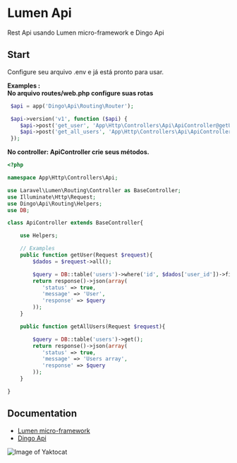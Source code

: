 # Lumen Api
Rest Api usando Lumen micro-framework e Dingo Api


## Start ##
Configure seu arquivo .env e já está pronto para usar.

**Examples :**<br/>
**No arquivo routes/web.php configure suas rotas**

```php
 $api = app('Dingo\Api\Routing\Router');

 $api->version('v1', function ($api) {
    $api->post('get_user', 'App\Http\Controllers\Api\ApiController@getUser');
    $api->post('get_all_users', 'App\Http\Controllers\Api\ApiController@getAllUsers');
 });
```

**No controller: ApiController crie seus métodos.**

```php
<?php

namespace App\Http\Controllers\Api;

use Laravel\Lumen\Routing\Controller as BaseController;
use Illuminate\Http\Request;
use Dingo\Api\Routing\Helpers;
use DB;

class ApiController extends BaseController{

	use Helpers;

	// Examples
	public function getUser(Request $request){
		$dados = $request->all();

		$query = DB::table('users')->where('id', $dados['user_id'])->first();
		return response()->json(array(
		   'status' => true,
		   'message' => 'User',
		   'response' => $query
		));
	}

	public function getAllUsers(Request $request){

		$query = DB::table('users')->get();
		return response()->json(array(
		   'status' => true,
		   'message' => 'Users array',
		   'response' => $query
		));
	}

}
```
## Documentation ##
- [Lumen micro-framework](https://lumen.laravel.com/)
- [Dingo Api](https://github.com/dingo/api)


![Image of Yaktocat](https://octodex.github.com/images/yaktocat.png)
